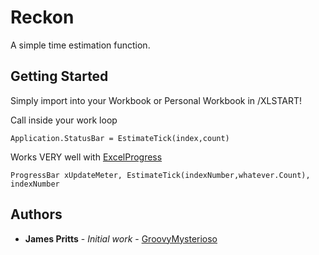 # Reckon

A simple time estimation function.

## Getting Started

Simply import into your Workbook or Personal Workbook in /XLSTART!


Call inside your work loop

```
Application.StatusBar = EstimateTick(index,count)
```

Works VERY well with [ExcelProgress](https://github.com/groovyMysterioso/ExcelProgress)
```
ProgressBar xUpdateMeter, EstimateTick(indexNumber,whatever.Count), indexNumber
```

## Authors

* **James Pritts** - *Initial work* - [GroovyMysterioso](https://github.com/GroovyMysterioso)

